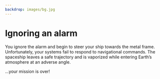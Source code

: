 ```yaml
---
backdrop: images/bg.jpg
---
```

# Ignoring an alarm

You ignore the alarm and begin to steer your ship towards the metal frame. Unfortunately, your systems fail to respond to navigational commands. The spaceship leaves a safe trajectory and is vaporized while entering Earth’s atmosphere at an adverse angle.  

...your mission is over!

<Page url="/rocket/en/1" instructions="" action="Return to the start" condition="none" />